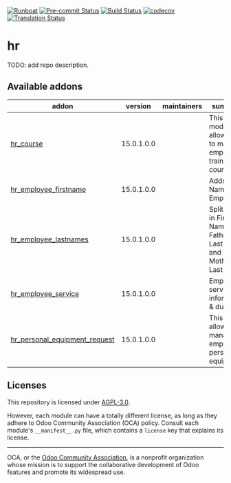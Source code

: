 
[![Runboat](https://img.shields.io/badge/runboat-Try%20me-875A7B.png)](https://runboat.odoo-community.org/builds?repo=OCA/hr&target_branch=15.0)
[![Pre-commit Status](https://github.com/OCA/hr/actions/workflows/pre-commit.yml/badge.svg?branch=15.0)](https://github.com/OCA/hr/actions/workflows/pre-commit.yml?query=branch%3A15.0)
[![Build Status](https://github.com/OCA/hr/actions/workflows/test.yml/badge.svg?branch=15.0)](https://github.com/OCA/hr/actions/workflows/test.yml?query=branch%3A15.0)
[![codecov](https://codecov.io/gh/OCA/hr/branch/15.0/graph/badge.svg)](https://codecov.io/gh/OCA/hr)
[![Translation Status](https://translation.odoo-community.org/widgets/hr-15-0/-/svg-badge.svg)](https://translation.odoo-community.org/engage/hr-15-0/?utm_source=widget)

<!-- /!\ do not modify above this line -->

# hr

TODO: add repo description.

<!-- /!\ do not modify below this line -->

<!-- prettier-ignore-start -->

[//]: # (addons)

Available addons
----------------
addon | version | maintainers | summary
--- | --- | --- | ---
[hr_course](hr_course/) | 15.0.1.0.0 |  | This module allows your to manage employee's training courses
[hr_employee_firstname](hr_employee_firstname/) | 15.0.1.0.0 |  | Adds First Name to Employee
[hr_employee_lastnames](hr_employee_lastnames/) | 15.0.1.0.0 |  | Split Name in First Name, Father's Last Name and Mother's Last Name
[hr_employee_service](hr_employee_service/) | 15.0.1.0.0 |  | Employee service information & duration
[hr_personal_equipment_request](hr_personal_equipment_request/) | 15.0.1.0.0 |  | This addon allows to manage employee personal equipment

[//]: # (end addons)

<!-- prettier-ignore-end -->

## Licenses

This repository is licensed under [AGPL-3.0](LICENSE).

However, each module can have a totally different license, as long as they adhere to Odoo Community Association (OCA)
policy. Consult each module's `__manifest__.py` file, which contains a `license` key
that explains its license.

----
OCA, or the [Odoo Community Association](http://odoo-community.org/), is a nonprofit
organization whose mission is to support the collaborative development of Odoo features
and promote its widespread use.
